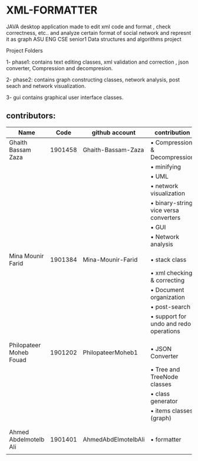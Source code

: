 # XML-FORMATTER
JAVA desktop application made to edit xml code and format , check correctness, etc.. and analyze certain format of social network and represnt it as graph 
ASU ENG CSE senior1 Data structures and algorithms project

Project Folders


1- phase1:
contains text editing classes, xml validation and correction , json converter, Compression and decompresion.

2- phase2:
contains graph constructing classes, network analysis, post seach and network visualization.

3- gui
contains graphical user interface classes.

## contributors:

| Name                    | Code     | github account    |contribution    |
| ----------------------- | -------- | ----------------- | -------------- |
| Ghaith Bassam Zaza      | 1901458  |Ghaith-Bassam-Zaza |• Compression & Decompression |
|                         |          |                   |• minifying     |
|                         |          |                   |• UML           |
|                         |          |                   |• network visualization |
|                         |          |                   |• binary-string vice versa converters |
|                         |          |                   |• GUI           |
|                         |          |                   |• Network analysis|
|||||
| Mina Mounir Farid       | 1901384  |Mina-Mounir-Farid  |• stack  class  |
|                         |          |                   |• xml checking & correcting|
|                         |          |                   |• Document organization |
|                         |          |                   |• post-search   |
|                         |          |                   |• support for undo and redo operations  |
|||||
|||||
| Philopateer Moheb Fouad | 1901202  |PhilopateerMoheb1  |• JSON Converter|
|                         |          |                   |• Tree and TreeNode classes |
|                         |          |                   |• class generator |
|                         |          |                   |• items classes (graph) |
|||||
|||||
| Ahmed Abdelmotelb Ali   | 1901401  |AhmedAbdElmotelbAli|• formatter     |
|||||



